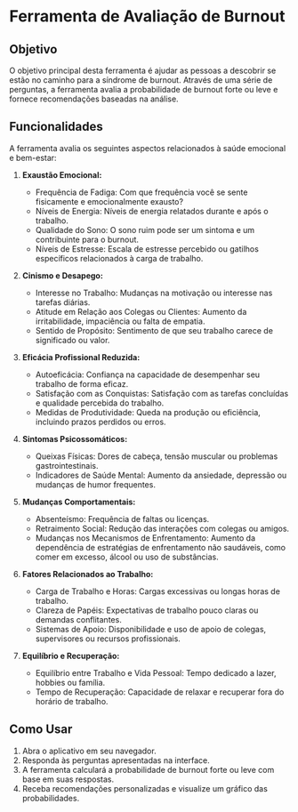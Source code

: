 # Ferramenta de Avaliação de Burnout

## Objetivo

O objetivo principal desta ferramenta é ajudar as pessoas a descobrir se estão no caminho para a síndrome de burnout. Através de uma série de perguntas, a ferramenta avalia a probabilidade de burnout forte ou leve e fornece recomendações baseadas na análise.

## Funcionalidades

A ferramenta avalia os seguintes aspectos relacionados à saúde emocional e bem-estar:

1. **Exaustão Emocional:**
   - Frequência de Fadiga: Com que frequência você se sente fisicamente e emocionalmente exausto?
   - Níveis de Energia: Níveis de energia relatados durante e após o trabalho.
   - Qualidade do Sono: O sono ruim pode ser um sintoma e um contribuinte para o burnout.
   - Níveis de Estresse: Escala de estresse percebido ou gatilhos específicos relacionados à carga de trabalho.

2. **Cinismo e Desapego:**
   - Interesse no Trabalho: Mudanças na motivação ou interesse nas tarefas diárias.
   - Atitude em Relação aos Colegas ou Clientes: Aumento da irritabilidade, impaciência ou falta de empatia.
   - Sentido de Propósito: Sentimento de que seu trabalho carece de significado ou valor.

3. **Eficácia Profissional Reduzida:**
   - Autoeficácia: Confiança na capacidade de desempenhar seu trabalho de forma eficaz.
   - Satisfação com as Conquistas: Satisfação com as tarefas concluídas e qualidade percebida do trabalho.
   - Medidas de Produtividade: Queda na produção ou eficiência, incluindo prazos perdidos ou erros.

4. **Sintomas Psicossomáticos:**
   - Queixas Físicas: Dores de cabeça, tensão muscular ou problemas gastrointestinais.
   - Indicadores de Saúde Mental: Aumento da ansiedade, depressão ou mudanças de humor frequentes.

5. **Mudanças Comportamentais:**
   - Absenteísmo: Frequência de faltas ou licenças.
   - Retraimento Social: Redução das interações com colegas ou amigos.
   - Mudanças nos Mecanismos de Enfrentamento: Aumento da dependência de estratégias de enfrentamento não saudáveis, como comer em excesso, álcool ou uso de substâncias.

6. **Fatores Relacionados ao Trabalho:**
   - Carga de Trabalho e Horas: Cargas excessivas ou longas horas de trabalho.
   - Clareza de Papéis: Expectativas de trabalho pouco claras ou demandas conflitantes.
   - Sistemas de Apoio: Disponibilidade e uso de apoio de colegas, supervisores ou recursos profissionais.

7. **Equilíbrio e Recuperação:**
   - Equilíbrio entre Trabalho e Vida Pessoal: Tempo dedicado a lazer, hobbies ou família.
   - Tempo de Recuperação: Capacidade de relaxar e recuperar fora do horário de trabalho.

## Como Usar

1. Abra o aplicativo em seu navegador.
2. Responda às perguntas apresentadas na interface.
3. A ferramenta calculará a probabilidade de burnout forte ou leve com base em suas respostas.
4. Receba recomendações personalizadas e visualize um gráfico das probabilidades.
